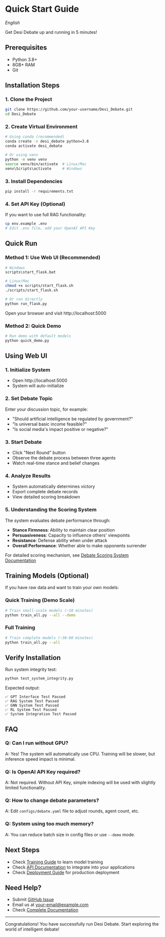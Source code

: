# Quick Start Guide

*English*

Get Desi Debate up and running in 5 minutes!

## Prerequisites

- Python 3.8+
- 8GB+ RAM
- Git

## Installation Steps

### 1. Clone the Project
```bash
git clone https://github.com/your-username/Desi_Debate.git
cd Desi_Debate
```

### 2. Create Virtual Environment
```bash
# Using conda (recommended)
conda create -n desi_debate python=3.8
conda activate desi_debate

# Or using venv
python -m venv venv
source venv/bin/activate  # Linux/Mac
venv\Scripts\activate     # Windows
```

### 3. Install Dependencies
```bash
pip install -r requirements.txt
```

### 4. Set API Key (Optional)
If you want to use full RAG functionality:
```bash
cp env.example .env
# Edit .env file, add your OpenAI API Key
```

## Quick Run

### Method 1: Use Web UI (Recommended)
```bash
# Windows
scripts\start_flask.bat

# Linux/Mac
chmod +x scripts/start_flask.sh
./scripts/start_flask.sh

# Or run directly
python run_flask.py
```

Open your browser and visit http://localhost:5000

### Method 2: Quick Demo
```bash
# Run demo with default models
python quick_demo.py
```

## Using Web UI

### 1. Initialize System
- Open http://localhost:5000
- System will auto-initialize

### 2. Set Debate Topic
Enter your discussion topic, for example:
- "Should artificial intelligence be regulated by government?"
- "Is universal basic income feasible?"
- "Is social media's impact positive or negative?"

### 3. Start Debate
- Click "Next Round" button
- Observe the debate process between three agents
- Watch real-time stance and belief changes

### 4. Analyze Results
- System automatically determines victory
- Export complete debate records
- View detailed scoring breakdown

### 5. Understanding the Scoring System
The system evaluates debate performance through:
- **Stance Firmness**: Ability to maintain clear position
- **Persuasiveness**: Capacity to influence others' viewpoints
- **Resistance**: Defense ability when under attack
- **Overall Performance**: Whether able to make opponents surrender

For detailed scoring mechanism, see [Debate Scoring System Documentation](DEBATE_SCORING_SYSTEM.md)

## Training Models (Optional)

If you have raw data and want to train your own models:

### Quick Training (Demo Scale)
```bash
# Train small-scale models (~10 minutes)
python train_all.py --all --demo
```

### Full Training
```bash
# Train complete models (~30-60 minutes)
python train_all.py --all
```

## Verify Installation

Run system integrity test:
```bash
python test_system_integrity.py
```

Expected output:
```
✅ GPT Interface Test Passed
✅ RAG System Test Passed
✅ GNN System Test Passed
✅ RL System Test Passed
✅ System Integration Test Passed
```

## FAQ

### Q: Can I run without GPU?
A: Yes! The system will automatically use CPU. Training will be slower, but inference speed impact is minimal.

### Q: Is OpenAI API Key required?
A: Not required. Without API Key, simple indexing will be used with slightly limited functionality.

### Q: How to change debate parameters?
A: Edit `configs/debate.yaml` file to adjust rounds, agent count, etc.

### Q: System using too much memory?
A: You can reduce batch size in config files or use `--demo` mode.

## Next Steps

- Check [Training Guide](TRAINING_GUIDE.md) to learn model training
- Check [API Documentation](API_REFERENCE.md) to integrate into your applications
- Check [Deployment Guide](DEPLOYMENT.md) for production deployment

## Need Help?

- Submit [GitHub Issue](https://github.com/your-username/Desi_Debate/issues)
- Email us at your-email@example.com
- Check [Complete Documentation](../README.md)

---

Congratulations! You have successfully run Desi Debate. Start exploring the world of intelligent debate!